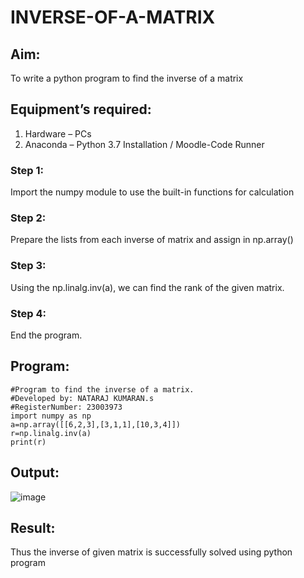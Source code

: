 # INVERSE-OF-A-MATRIX
## Aim:
To write a python program to find the inverse of a matrix
## Equipment’s required:
1. 	Hardware – PCs
2. 	Anaconda – Python 3.7 Installation / Moodle-Code Runner
### Step 1: 
Import the numpy module to use the built-in functions for calculation
### Step 2: 
Prepare the lists from each inverse of matrix and assign in np.array()
### Step 3:
Using the np.linalg.inv(a), we can find the rank of the given matrix.
### Step 4: 
End the program.

## Program:
~~~
#Program to find the inverse of a matrix.
#Developed by: NATARAJ KUMARAN.s
#RegisterNumber: 23003973
import numpy as np
a=np.array([[6,2,3],[3,1,1],[10,3,4]])
r=np.linalg.inv(a)
print(r)
~~~


## Output:
![image](https://github.com/nataraj26/INVERSE-OF-A-MATRIX/assets/147514615/fcc8d97f-3e75-4f24-bb80-ed24a8e4cb43)

## Result:
Thus the inverse of given matrix is successfully solved using python program

